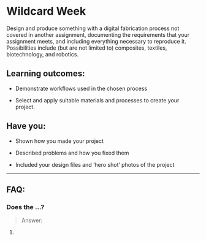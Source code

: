 # Wildcard Week
Design and produce something with a digital fabrication process not covered in another assignment, documenting the requirements that your assignment meets, and including everything necessary to reproduce it. Possibilities include (but are not limited to) composites, textiles, biotechnology, and robotics.

## Learning outcomes:
* Demonstrate workflows used in the chosen process

* Select and apply suitable materials and processes to create your project.

## Have you:
* Shown how you made your project

* Described problems and how you fixed them

* Included your design files and ‘hero shot’ photos of the project


---

## FAQ:

### Does the ...?
> Answer:
1. 
